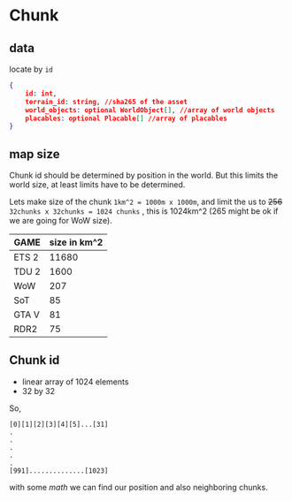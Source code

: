 # Chunk

## data

locate by `id`

```json
{
    id: int,
    terrain_id: string, //sha265 of the asset
    world_objects: optional WorldObject[], //array of world objects
    placables: optional Placable[] //array of placables
}
```

## map size

Chunk id should be determined by position in the world. But this limits the world size, at least limits have to be determined.

Lets make size of the chunk `1km^2 = 1000m x 1000m`, and limit the us to ~~256~~ `32chunks x 32chunks = 1024 chunks` , this is 1024km^2 (265 might be ok if we are going for WoW size).

| GAME  | size in km^2 |
| ----- | ------------ |
| ETS 2 | 11680        |
| TDU 2 | 1600         |
| WoW   | 207          |
| SoT   | 85           |
| GTA V | 81           |
| RDR2  | 75           |

## Chunk id

- linear array of 1024 elements
- 32 by 32

So,

```text
[0][1][2][3][4][5]...[31]
.
.
.
.
.
[991]..............[1023]
```

with some _math_ we can find our position and also neighboring chunks.
